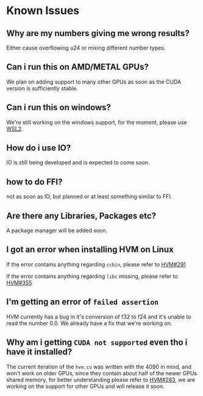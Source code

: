 # Known Issues

## Why are my numbers giving me wrong results?
Either cause overflowing u24 or mixing different number types.

## Can i run this on AMD/METAL GPUs?
We plan on adding support to many other GPUs as soon as the CUDA version is sufficiently stable.


## Can i run this on windows?
We're still working on the windows support, for the moment, please use [WSL2](https://learn.microsoft.com/en-us/windows/wsl/install). 

## How do i use IO?
IO is still being developed and is expected to come soon.

## how to do FFI?
not as soon as IO, but planned or at least something similar to FFI.

## Are there any Libraries, Packages etc?
A package manager will be added soon.

## I got an error when installing HVM on Linux
If the error contains anything regarding `ccbin`, please refer to [HVM#291](https://github.com/HigherOrderCO/HVM/issues/291)

If the error contains anything regarding `libc` missing, please refer to [HVM#355](https://github.com/HigherOrderCO/Bend/issues/355)

## I'm getting an error of `failed assertion`
HVM currently has a bug in it's conversion of f32 to f24 and it's unable to read the number 0.0. We already have a fix that we're working on.

## Why am i getting `CUDA not supported` even tho i have it installed?
The current iteration of the `hvm.cu` was written with the 4090 in mind, and won't work on older GPUs, since they contain about half of the newer GPUs shared memory, for better understanding please refer to [HVM#283](https://github.com/HigherOrderCO/HVM/issues/283), we are working on the support for other GPUs and will release it soon.

